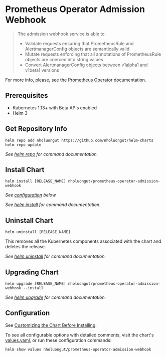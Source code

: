 # Prometheus Operator Admission Webhook

> The admission webhook service is able to
>
> - Validate requests ensuring that PrometheusRule and AlertmanagerConfig objects are semantically valid
> - Mutate requests enforcing that all annotations of PrometheusRule objects are coerced into string values
> - Convert AlertmanagerConfig objects between v1alpha1 and v1beta1 versions

For more info, please, see the [Prometheus Operator](https://prometheus-operator.dev/docs) documentation.

## Prerequisites

- Kubernetes 1.13+ with Beta APIs enabled
- Helm 3

## Get Repository Info
<!-- textlint-disable terminology -->
```console
helm repo add nholuongut https://github.com/nholuongut/helm-charts
helm repo update
```

_See [helm repo](https://helm.sh/docs/helm/helm_repo/) for command documentation._
<!-- textlint-enable -->
## Install Chart

```console
helm install [RELEASE_NAME] nholuongut/prometheus-operator-admission-webhook
```

_See [configuration](#configuration) below._

_See [helm install](https://helm.sh/docs/helm/helm_install/) for command documentation._

## Uninstall Chart

```console
helm uninstall [RELEASE_NAME]
```

This removes all the Kubernetes components associated with the chart and deletes the release.

_See [helm uninstall](https://helm.sh/docs/helm/helm_uninstall/) for command documentation._

## Upgrading Chart

```console
helm upgrade [RELEASE_NAME] nholuongut/prometheus-operator-admission-webhook --install
```

_See [helm upgrade](https://helm.sh/docs/helm/helm_upgrade/) for command documentation._

## Configuration

See [Customizing the Chart Before Installing](https://helm.sh/docs/intro/using_helm/#customizing-the-chart-before-installing).

To see all configurable options with detailed comments, visit the chart's [values.yaml](./values.yaml), or run these configuration commands:

```console
helm show values nholuongut/prometheus-operator-admission-webhook
```
